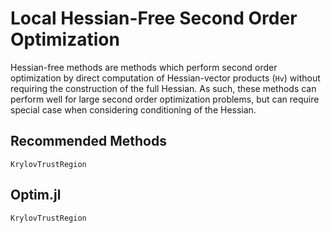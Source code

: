 # Local Hessian-Free Second Order Optimization

Hessian-free methods are methods which perform second order optimization
by direct computation of Hessian-vector products (`Hv`) without requiring
the construction of the full Hessian. As such, these methods can perform
well for large second order optimization problems, but can require
special case when considering conditioning of the Hessian.

## Recommended Methods

`KrylovTrustRegion`

## Optim.jl

`KrylovTrustRegion`

